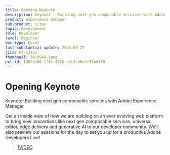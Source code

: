 ```yaml
---
title: Opening Keynote
description: Keynote - Building next gen composable services with Adobe Experience ManagerGet an inside view of how we are building on an ever evolving web platform to bring new innovations like next gen composable services, universal editor, edge delivery and generative AI to our developer community. We'll also preview our sessions for the day to set you up for a productive Adobe Developers Live!
product: experience manager
sub-product: sites
topic: Development
role: Developer
level: Beginner
doc-type: Event
last-substantial-update: 2023-05-27
jira: KT-13353
thumbnail: 3419949.jpeg
exl-id: 1d0fde08-1f0f-492b-a2c3-b6e1c53bd130
---
```

# Opening Keynote

Keynote: Building next gen composable services with Adobe Experience Manager

Get an inside view of how we are building on an ever evolving web platform to bring new innovations like next gen composable services, universal editor, edge delivery and generative AI to our developer community. We'll also preview our sessions for the day to set you up for a productive Adobe Developers Live!

>[!VIDEO](https://video.tv.adobe.com/v/3419949/?learn=on)

